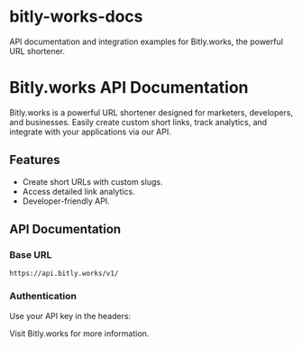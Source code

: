 # bitly-works-docs
API documentation and integration examples for Bitly.works, the powerful URL shortener.
# Bitly.works API Documentation

Bitly.works is a powerful URL shortener designed for marketers, developers, and businesses. Easily create custom short links, track analytics, and integrate with your applications via our API.

## Features
- Create short URLs with custom slugs.
- Access detailed link analytics.
- Developer-friendly API.

## API Documentation
### Base URL
`https://api.bitly.works/v1/`

### Authentication
Use your API key in the headers:

Visit Bitly.works for more information.

